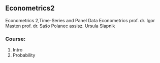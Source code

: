 ## Econometrics2
Econometrics 2,Time-Series and Panel Data Econometrics
prof. dr. Igor Masten
prof. dr. Sašo Polanec
assisz. Ursula Slapnik


### Course:
1. Intro
2. Probability
